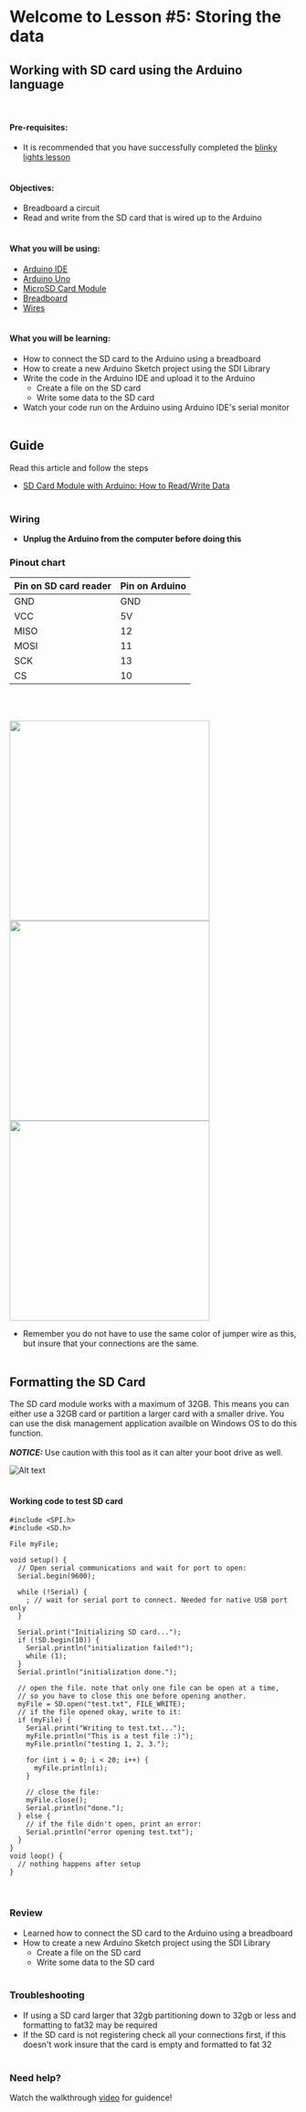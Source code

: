 # Welcome to Lesson #5: Storing the data

## Working with SD card using the Arduino language
<br>

#### Pre-requisites:
- It is recommended that you have successfully completed the [blinky lights lesson](/c/arduino/lesson1/)
<br><br>

#### Objectives:
- Breadboard a circuit
- Read and write from the SD card that is wired up to the Arduino 
<br><br>

#### What you will be using:
- [Arduino IDE](screenshots/arduino-ide.png)
- [Arduino Uno](screenshots/arduino-uno-r3.png)
- [MicroSD Card Module](../lesson1/photos/sd_card_module.jpg)
- [Breadboard](screenshots/breadboard.png)
- [Wires](../lesson3/screenshots/1956-02.jpg)
<br><br>

#### What you will be learning:
- How to connect the SD card to the Arduino using a breadboard
- How to create a new Arduino Sketch project using the SDI Library
- Write the code in the Arduino IDE and upload it to the Arduino
  - Create a file on the SD card
  - Write some data to the SD card
- Watch your code run on the Arduino using Arduino IDE's serial monitor
<br><br>

## Guide
Read this article  and follow the steps
- [SD Card Module with Arduino: How to Read/Write Data](https://create.arduino.cc/projecthub/electropeak/sd-card-module-with-arduino-how-to-read-write-data-37f390)
<br><br>

### Wiring
- **Unplug the Arduino from the computer before doing this**

### Pinout chart
Pin on SD card reader | Pin on Arduino  
------ | ------
GND   | GND  
VCC   | 5V  
MISO   | 12  
MOSI   | 11  
SCK   | 13  
CS   | 10  

<br><br>

<img src=screenshots/SDCardSIDE.jpg width="350" ><br>
<img src=screenshots/ArduinoSdcard1.jpg width="350" ><br>
<img src=screenshots/ArduinoSDcard2.jpg width="350" ><br>
- Remember you do not have to use the same color of jumper wire as this, but insure that your connections are the same. 
<br><br>

## Formatting the SD Card
The SD card module works with a maximum of 32GB. This means you can either use a 32GB card or partition a larger card with a smaller drive. You can use the disk management application availble on Windows OS to do this function.<br><br>
***NOTICE:*** Use caution with this tool as it can alter your boot drive as well.

![Alt text](videos/sdCardFormat.gif)
<br><br>
#### Working code to test SD card
```
#include <SPI.h>
#include <SD.h>

File myFile;

void setup() {
  // Open serial communications and wait for port to open:
  Serial.begin(9600);

  while (!Serial) {
    ; // wait for serial port to connect. Needed for native USB port only
  }

  Serial.print("Initializing SD card...");
  if (!SD.begin(10)) {
    Serial.println("initialization failed!");
    while (1);
  }
  Serial.println("initialization done.");

  // open the file. note that only one file can be open at a time,
  // so you have to close this one before opening another.
  myFile = SD.open("test.txt", FILE_WRITE);
  // if the file opened okay, write to it:
  if (myFile) {
    Serial.print("Writing to test.txt...");
    myFile.println("This is a test file :)");
    myFile.println("testing 1, 2, 3.");

    for (int i = 0; i < 20; i++) {
      myFile.println(i);
    }

    // close the file:
    myFile.close();
    Serial.println("done.");
  } else {
    // if the file didn't open, print an error:
    Serial.println("error opening test.txt");
  }
}
void loop() {
  // nothing happens after setup
}
```
<br>

### Review
- Learned how to connect the SD card to the Arduino using a breadboard
- How to create a new Arduino Sketch project using the SDI Library
  - Create a file on the SD card
  - Write some data to the SD card
<br><br>

### Troubleshooting
- If using a SD card larger that 32gb partitioning down to 32gb or less and formatting to fat32 may be required
- If the SD card is not registering check all your connections first, if this doesn't work insure that the card is empty and formatted to fat 32
<br><br>

### Need help?
Watch the walkthrough [video](videos/Lesson5.mp4?raw=true) for guidence!